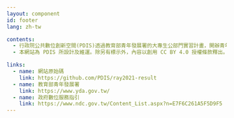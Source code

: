```yaml
---
layout: component
id: footer
lang: zh-tw

contents:
  - 行政院公共數位創新空間(PDIS)透過教育部青年發展署的大專生公部門實習計畫，開辦青年學生體檢政府網站數位服務專案(RAY - Rescue Action by Youth .gov)，邀請青年朋友與國發會及相關部會以設計思考的方式進行協作，一同改善政府網站數位服務
  - 本網站為 PDIS 所設計及維運。除另有標示外，內容以創用 CC BY 4.0 授權條款釋出。

links:
  - name: 網站原始碼
    link: https://github.com/PDIS/ray2021-result
  - name: 教育部青年發展署
    link: https://www.yda.gov.tw/
  - name: 政府數位服務指引
    link: https://www.ndc.gov.tw/Content_List.aspx?n=E7F6C261A5F5D9F5
---
```

